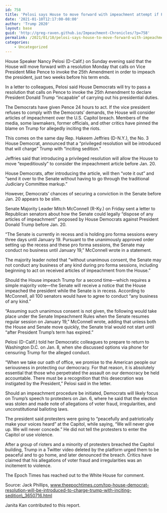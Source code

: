 ```yaml
---
id: 758
title: 'Pelosi says House to move forward with impeachment attempt if Pence doesn’t respond'
date: '2021-01-10T12:17:00-08:00'
author: 'Trump 2020'
layout: base
guid: 'http://greg-raven.github.io/Impeachment-Chronicles/?p=758'
permalink: /2021/01/10/pelosi-says-house-to-move-forward-with-impeachment-attempt-if-pence-doesnt-respond/
categories:
    - Uncategorized
---
```


House Speaker Nancy Pelosi (D-Calif.) on Sunday evening said that the House will move forward with a resolution Monday that calls on Vice President Mike Pence to invoke the 25th Amendment in order to impeach the president, just two weeks before his term ends.

In a letter to colleagues, Pelosi said House Democrats will try to pass a resolution that calls on Pence to invoke the 25th Amendment to declare President Donald Trump “incapable” of carrying out his presidential duties.

The Democrats have given Pence 24 hours to act. If the vice president refuses to comply with the Democrats’ demands, the House will consider articles of impeachment over the U.S. Capitol breach. Members of the media, some lawmakers, former officials, and other critics have pinned the blame on Trump for allegedly inciting the riots.

This comes on the same day Rep. Hakeem Jeffries (D-N.Y.), the No. 3 House Democrat, announced that a “privileged resolution will be introduced that will charge” Trump with “inciting sedition.”

Jeffries said that introducing a privileged resolution will allow the House to move “expeditiously” to consider the impeachment article before Jan. 20.

House Democrats, after introducing the article, will then “vote it out” and “send it over to the Senate without having to go through the traditional Judiciary Committee markup.”

However, Democrats’ chances of securing a conviction in the Senate before Jan. 20 appears to be slim.

Senate Majority Leader Mitch McConnell (R-Ky.) on Friday sent a letter to Republican senators about how the Senate could legally “dispose of any articles of impeachment” proposed by House Democrats against President Donald Trump before Jan. 20.

“The Senate is currently in recess and is holding pro forma sessions every three days until January 19. Pursuant to the unanimously approved order setting up the recess and these pro forma sessions, the Senate may conduct no business until January 19,” McConnell wrote in a statement.

The majority leader noted that “without unanimous consent, the Senate may not conduct any business of any kind during pro forma sessions, including beginning to act on received articles of impeachment from the House.”

Should the House impeach Trump for a second time—which requires a simple majority vote—the Senate will receive a notice that the House impeached the president while the Senate is in recess. According to McConnell, all 100 senators would have to agree to conduct “any business of any kind.”

“Assuming such unanimous consent is not given, the following would take place under the Senate Impeachment Rules when the Senate resumes regular session on January 19,” McConnell wrote, adding that unless both the House and Senate move quickly, the Senate trial would not start until “after President Trump’s term has expired.”

Pelosi (D-Calif.) told her Democratic colleagues to prepare to return to Washington D.C. on Jan. 8, when she discussed options via phone for censuring Trump for the alleged conduct.

“When we take our oath of office, we promise to the American people our seriousness in protecting our democracy. For that reason, it is absolutely essential that those who perpetrated the assault on our democracy be held accountable. There must be a recognition that this desecration was instigated by the President,” Pelosi said in the letter.

Should an impeachment procedure be initiated, Democrats will likely focus on Trump’s speech to protesters on Jan. 6, where he said that the election was stolen and made note of allegations of voter fraud, irregularities, and unconstitutional balloting laws.

The president said protesters were going to “peacefully and patriotically make your voices heard” at the Capitol, while saying, “We will never give up. We will never concede.” He did not tell the protesters to enter the Capitol or use violence.

After a group of rioters and a minority of protesters breached the Capitol building, Trump in a Twitter video deleted by the platform urged them to be peaceful and to go home, and later denounced the breach. Critics have claimed that his allegations of voter fraud and irregularities was an incitement to violence.

The Epoch Times has reached out to the White House for comment.

Source: Jack Phillips, www.theepochtimes.com/top-house-democrat-resolution-will-be-introduced-to-charge-trump-with-inciting-sedition\_3650716.html

Janita Kan contributed to this report.
